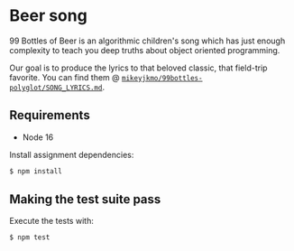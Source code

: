 # Beer song

99 Bottles of Beer is an algorithmic children's song which has just enough
complexity to teach you deep truths about object oriented programming.

Our goal is to produce the lyrics to that beloved classic, that field-trip
favorite. You can find them @
[`mikeyjkmo/99bottles-polyglot/SONG_LYRICS.md`](https://github.com/dcarral/99bottles-polyglot/blob/master/SONG_LYRICS.md).

## Requirements

- Node 16

Install assignment dependencies:

```bash
$ npm install
```

## Making the test suite pass

Execute the tests with:

```bash
$ npm test
```
